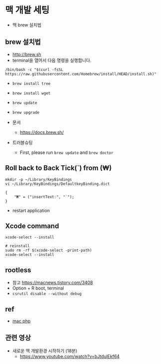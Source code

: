 # 맥 개발 세팅

- 맥 brew 설치법

## brew 설치법
- http://brew.sh
- terminal을 열어서 다음 명령을 실행합니다.

```
/bin/bash -c "$(curl -fsSL https://raw.githubusercontent.com/Homebrew/install/HEAD/install.sh)"
```
- `brew install tree`
- `brew install wget`
- `brew update`
- `brew upgrade`

- 문서
  - https://docs.brew.sh/
- 트러블슈팅
  - First, please run `brew update` and `brew doctor`


## Roll back to Back Tick(\`) from (₩)
```
mkdir -p ~/Library/KeyBindings
vi ~/Library/KeyBindings/DefaultkeyBinding.dict
```

```
{
    "₩" = ("insertText:", "`");
}
```

  - restart application

## Xcode command
```
xcode-select --install

# reinstall
sudo rm -rf $(xcode-select -print-path)
xcode-select --install
```

## rootless
- 참고 https://macnews.tistory.com/3408
- Option + R boot, terminal
- `csrutil disable --without debug`

## ref
- [mac php](/mib/mac/php)

## 관련 영상
- 새로운 맥 개발환경 시작하기 (18분)
  - https://www.youtube.com/watch?v=bJtdulEkf64

